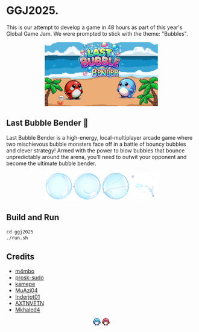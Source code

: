 # GGJ2025.

This is our attempt to develop a game in 48 hours as part of this year's Global Game Jam. We were prompted to stick with the theme: "Bubbles".

<div align="center">
  <img src="assets/art/start_background.png" alt="demo" width="300"/>
</div>

## Last Bubble Bender 🫧

Last Bubble Bender is a high-energy, local-multiplayer arcade game where two mischievous bubble monsters face off in a battle of bouncy bubbles and clever strategy! Armed with the power to blow bubbles that bounce unpredictably around the arena, you’ll need to outwit your opponent and become the ultimate bubble bender.

<div align="center">
  <img src="assets/objects/bubble_burst.png" alt="demo" width="300"/>
</div>

## Build and Run

```
cd ggj2025
./run.sh
```

## Credits

* [m4mbo](https://github.com/m4mbo)
* [prosk-sudo](https://github.com/prosk-sudo)
* [kamepe](https://github.com/kamepe)
* [MuAzi04](https://github.com/MuAzi04) 
* [Inderjot01](https://github.com/Inderjot01)
* [AXTNVETN](https://github.com/AXTNVETN)
* [Mkhaled4](https://github.com/Mkhaled4)

<div align="center">
  <img src="assets/player/die.png" alt="demo" width="20"/>
  <img src="assets/player/die2.png" alt="demo" width="20"/>
</div>
